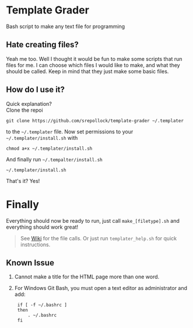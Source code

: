 # Template Grader
Bash script to make any text file for programming

## Hate creating files?
Yeah me too. Well I thought it would be fun to make some scripts that run files for me. I can choose which files I would like to make, and what they should be called. Keep in mind that they just make some basic files.

## How do I use it?
Quick explanation?  
Clone the repoi

`git clone https://github.com/srepollock/template-grader ~/.templater` 

to the `~/.templater` file.
Now set permissions to your `~/.templater/install.sh` with  

`chmod a+x ~/.templater/install.sh`  

And finally run `~/.tempalter/install.sh`  

`~/.templater/install.sh`  

That's it? Yes!

# Finally
Everything should now be ready to run, just call `make_[filetype].sh` and everything should work great!
> See [Wiki](https://github.com/srepollock/template-grader/wiki) for the file calls.
> Or just run `templater_help.sh` for quick instructions.

## Known Issue
1. Cannot make a title for the HTML page more than one word.
2. For Windows Git Bash, you must open a text editor as administrator and add:  

        if [ -f ~/.bashrc ]
        then
            . ~/.bashrc
        fi
        
